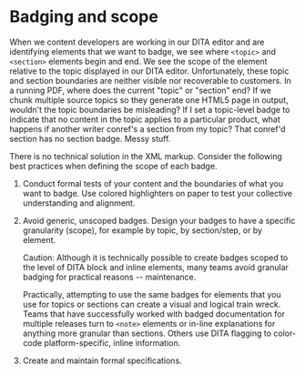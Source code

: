 # Badging and scope 

When we content developers are working in our DITA editor and are identifying elements that we want to badge, we see where `<topic>` and `<section>` elements begin and end. We see the scope of the element relative to the topic displayed in our DITA editor. Unfortunately, these topic and section boundaries are neither visible nor recoverable to customers. In a running PDF, where does the current "topic" or "section" end? If we chunk multiple source topics so they generate one HTML5 page in output, wouldn't the topic boundaries be misleading? If I set a topic-level badge to indicate that no content in the topic applies to a particular product, what happens if another writer conref's a section from my topic? That conref'd section has no section badge. Messy stuff. 

There is no technical solution in the XML markup. Consider the following best practices when defining the scope of each badge.

1. Conduct formal tests of your content and the boundaries of what you want to badge. Use colored highlighters on paper to test your collective understanding and alignment. 

2. Avoid generic, unscoped badges. Design your badges to have a specific granularity (scope), for example by topic, by section/step, or by element.

   Caution: Although it is technically possible to create badges scoped to the level of DITA block and inline elements, many teams avoid granular badging for practical reasons -- maintenance.
 
   Practically, attempting to use the same badges for elements that you use for topics or sections can create a visual and logical train wreck. Teams that have successfully worked with badged documentation for multiple releases turn to `<note>` elements or in-line explanations for anything more granular than sections. Others use DITA flagging to color-code platform-specific, inline information.

3. Create and maintain formal specifications. 